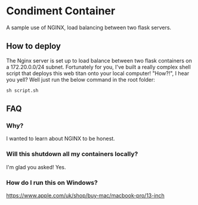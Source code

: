 # Condiment Container
A sample use of NGINX, load balancing between two flask servers.

## How to deploy
The Nginx server is set up to load balance between two flask containers on a 172.20.0.0/24 subnet. Fortunately for you, I've built a really complex shell script that deploys this web titan onto your local computer! "How?!", I hear you yell? Well just run the below command in the root folder:

```
sh script.sh
```

## FAQ
### Why?
I wanted to learn about NGINX to be honest.

### Will this shutdown all my containers locally?
I'm glad you asked! Yes.

### How do I run this on Windows?
https://www.apple.com/uk/shop/buy-mac/macbook-pro/13-inch
